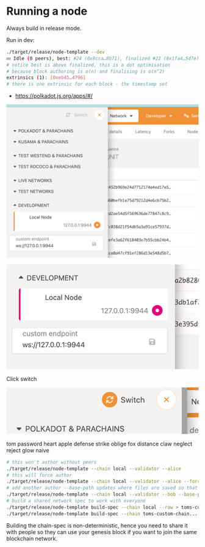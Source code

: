 # Running a node

Always build in release mode.

Run in dev:
```bash
./target/release/node-template --dev
💤 Idle (0 peers), best: #24 (0x8cca…8b71), finalized #22 (0x1fa4…5d7e)
# notice best is above finalized, this is a dot optimisation
# because block authoring is o(n) and finalising is o(n^2)
extrinsics (1): [0xeb45…4796]
# there is one extrinsic for each block - the timestamp set
```

- https://polkadot.js.org/apps/#/

![](2022-07-21-12-00-59.png)

![](2022-07-21-11-59-34.png)

Click switch

![](2022-07-21-12-00-48.png)

tom
password
heart apple defense strike oblige fox distance claw neglect reject glow naive

```bash
# this won't author without peers
./target/release/node-template --chain local --validator --alice 
# this will force author
./target/release/node-template --chain local --validator --alice --force-authoring
# add another author --base-path updates where files are saved so that you can run two nodes at once
./target/release/node-template --chain local --validator --bob --base-path /tmp/bob
# build a shared network spec to work with everyone
./target/release/node-template build-spec --chain local --raw > toms-custom-chain.json
./target/release/node-template build-spec --chain toms-custom-chain...
```

Building the chain-spec is non-deterministic, hence you need to share it with people so they can use your genesis block if you want to join the same blockchain network.
